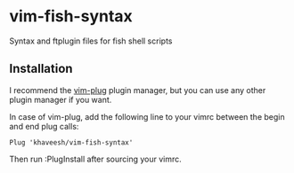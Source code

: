 # vim-fish-syntax
Syntax and ftplugin files for fish shell scripts

## Installation

I recommend the [vim-plug](https://github.com/junegunn/vim-plug) plugin manager, but you can use any other plugin manager if you want.

In case of vim-plug, add the following line to your vimrc between the begin and end plug calls:

```vim
Plug 'khaveesh/vim-fish-syntax'
```

Then run :PlugInstall after sourcing your vimrc.

